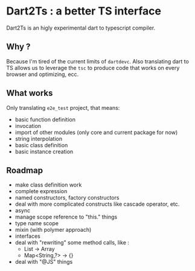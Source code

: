 # Dart2Ts : a better TS interface

Dart2Ts is an higly experimental dart to typescript compiler.

## Why ?

Because I'm tired of the current limits of `dartdevc`. Also translating dart to TS allows 
us to leverage the `tsc` to produce code that works on every browser and optimizing, ecc.

## What works

Only translating `e2e_test` project, that means:
 - basic function definition
 - invocation
 - import of other modules (only core and current package for now)
 - string interpolation
 - basic class definition
 - basic instance creation
 
## Roadmap

 - make class definition work
 - complete expression
 - named constructors, factory constructors
 - deal with more complicated constructs like cascade operator, etc.
 - async
 - manage scope reference to "this." things
 - type name scope
 - mixin (with polymer approach)
 - interfaces
 - deal with "rewriting" some method calls, like : 
   - List -> Array
   - Map<String,?> -> {}
 - deal with "@JS" things